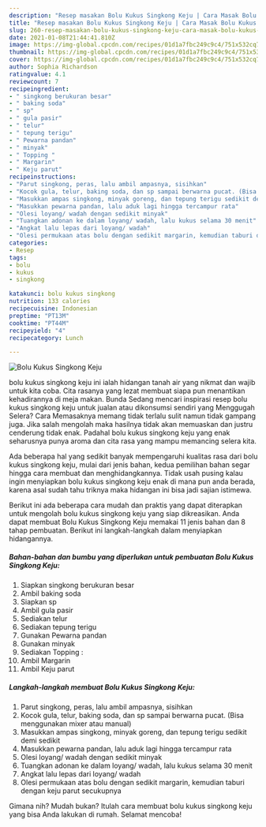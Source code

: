 ```yaml
---
description: "Resep masakan Bolu Kukus Singkong Keju | Cara Masak Bolu Kukus Singkong Keju Yang Enak Banget"
title: "Resep masakan Bolu Kukus Singkong Keju | Cara Masak Bolu Kukus Singkong Keju Yang Enak Banget"
slug: 260-resep-masakan-bolu-kukus-singkong-keju-cara-masak-bolu-kukus-singkong-keju-yang-enak-banget
date: 2021-01-08T21:44:41.810Z
image: https://img-global.cpcdn.com/recipes/01d1a7fbc249c9c4/751x532cq70/bolu-kukus-singkong-keju-foto-resep-utama.jpg
thumbnail: https://img-global.cpcdn.com/recipes/01d1a7fbc249c9c4/751x532cq70/bolu-kukus-singkong-keju-foto-resep-utama.jpg
cover: https://img-global.cpcdn.com/recipes/01d1a7fbc249c9c4/751x532cq70/bolu-kukus-singkong-keju-foto-resep-utama.jpg
author: Sophia Richardson
ratingvalue: 4.1
reviewcount: 7
recipeingredient:
- " singkong berukuran besar"
- " baking soda"
- " sp"
- " gula pasir"
- " telur"
- " tepung terigu"
- " Pewarna pandan"
- " minyak"
- " Topping "
- " Margarin"
- " Keju parut"
recipeinstructions:
- "Parut singkong, peras, lalu ambil ampasnya, sisihkan"
- "Kocok gula, telur, baking soda, dan sp sampai berwarna pucat. (Bisa menggunakan mixer atau manual)"
- "Masukkan ampas singkong, minyak goreng, dan tepung terigu sedikit demi sedikit"
- "Masukkan pewarna pandan, lalu aduk lagi hingga tercampur rata"
- "Olesi loyang/ wadah dengan sedikit minyak"
- "Tuangkan adonan ke dalam loyang/ wadah, lalu kukus selama 30 menit"
- "Angkat lalu lepas dari loyang/ wadah"
- "Olesi permukaan atas bolu dengan sedikit margarin, kemudian taburi dengan keju parut secukupnya"
categories:
- Resep
tags:
- bolu
- kukus
- singkong

katakunci: bolu kukus singkong 
nutrition: 133 calories
recipecuisine: Indonesian
preptime: "PT13M"
cooktime: "PT44M"
recipeyield: "4"
recipecategory: Lunch

---
```



![Bolu Kukus Singkong Keju](https://img-global.cpcdn.com/recipes/01d1a7fbc249c9c4/751x532cq70/bolu-kukus-singkong-keju-foto-resep-utama.jpg)


bolu kukus singkong keju ini ialah hidangan tanah air yang nikmat dan wajib untuk kita coba. Cita rasanya yang lezat membuat siapa pun menantikan kehadirannya di meja makan.
Bunda Sedang mencari inspirasi resep bolu kukus singkong keju untuk jualan atau dikonsumsi sendiri yang Menggugah Selera? Cara Memasaknya memang tidak terlalu sulit namun tidak gampang juga. Jika salah mengolah maka hasilnya tidak akan memuaskan dan justru cenderung tidak enak. Padahal bolu kukus singkong keju yang enak seharusnya punya aroma dan cita rasa yang mampu memancing selera kita.



Ada beberapa hal yang sedikit banyak mempengaruhi kualitas rasa dari bolu kukus singkong keju, mulai dari jenis bahan, kedua pemilihan bahan segar hingga cara membuat dan menghidangkannya. Tidak usah pusing kalau ingin menyiapkan bolu kukus singkong keju enak di mana pun anda berada, karena asal sudah tahu triknya maka hidangan ini bisa jadi sajian istimewa.


Berikut ini ada beberapa cara mudah dan praktis yang dapat diterapkan untuk mengolah bolu kukus singkong keju yang siap dikreasikan. Anda dapat membuat Bolu Kukus Singkong Keju memakai 11 jenis bahan dan 8 tahap pembuatan. Berikut ini langkah-langkah dalam menyiapkan hidangannya.

<!--inarticleads1-->

##### Bahan-bahan dan bumbu yang diperlukan untuk pembuatan Bolu Kukus Singkong Keju:

1. Siapkan  singkong berukuran besar
1. Ambil  baking soda
1. Siapkan  sp
1. Ambil  gula pasir
1. Sediakan  telur
1. Sediakan  tepung terigu
1. Gunakan  Pewarna pandan
1. Gunakan  minyak
1. Sediakan  Topping :
1. Ambil  Margarin
1. Ambil  Keju parut




<!--inarticleads2-->

##### Langkah-langkah membuat Bolu Kukus Singkong Keju:

1. Parut singkong, peras, lalu ambil ampasnya, sisihkan
1. Kocok gula, telur, baking soda, dan sp sampai berwarna pucat. (Bisa menggunakan mixer atau manual)
1. Masukkan ampas singkong, minyak goreng, dan tepung terigu sedikit demi sedikit
1. Masukkan pewarna pandan, lalu aduk lagi hingga tercampur rata
1. Olesi loyang/ wadah dengan sedikit minyak
1. Tuangkan adonan ke dalam loyang/ wadah, lalu kukus selama 30 menit
1. Angkat lalu lepas dari loyang/ wadah
1. Olesi permukaan atas bolu dengan sedikit margarin, kemudian taburi dengan keju parut secukupnya




Gimana nih? Mudah bukan? Itulah cara membuat bolu kukus singkong keju yang bisa Anda lakukan di rumah. Selamat mencoba!
